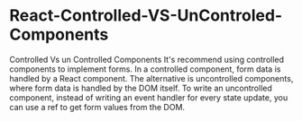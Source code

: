 # React-Controlled-VS-UnControled-Components
Controlled Vs un Controlled Components It's recommend using controlled components to implement forms. In a controlled component, form data is handled by a React component. The alternative is uncontrolled components, where form data is handled by the DOM itself.  To write an uncontrolled component, instead of writing an event handler for every state update, you can use a ref to get form values from the DOM.
